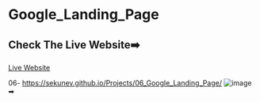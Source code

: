 # Google_Landing_Page

## Check The Live Website➡️

[Live Website](https://sekunev.github.io/Projects/06_Google_Landing_Page/)

06- https://sekunev.github.io/Projects/06_Google_Landing_Page/
![image](https://user-images.githubusercontent.com/101554737/184587683-eeeb960c-d3d0-4fe7-b0db-6daea6aa3515.png)
➡
